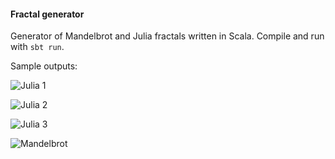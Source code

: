 #### Fractal generator

Generator of Mandelbrot and Julia fractals written in Scala. Compile and run with `sbt run`.

Sample outputs:

![Julia 1](https://raw.githubusercontent.com/mkrcah/fractal-generator/master/sample-outputs/julia\(-0.4,0.6\).png)

![Julia 2](https://raw.githubusercontent.com/mkrcah/fractal-generator/master/sample-outputs/julia\(0.285,0.01\).png)

![Julia 3](https://raw.githubusercontent.com/mkrcah/fractal-generator/master/sample-outputs/julia\(-0.835,-0.2321\).png)

![Mandelbrot](https://raw.githubusercontent.com/mkrcah/fractal-generator/master/sample-outputs/mandelbrot.png)

